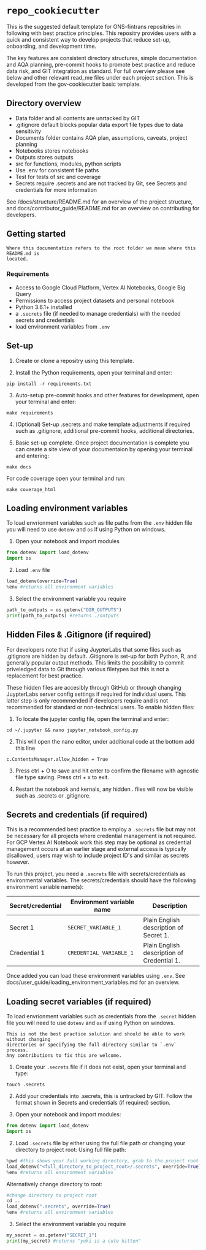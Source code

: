 # `repo_cookiecutter`

This is the suggested default template for ONS-fintrans repositries in following with best practice principles. This repositry provides users with a quick and consistent way to develop projects that reduce set-up, onboarding, and development time.

The key features are consistent directory structures, simple documentation and AQA planning, pre-commit hooks to promote best practice and reduce data risk, and GIT integration as standard. For full overview please see below and other relevant read_me files under each project section. This is developed from the gov-cookiecutter basic template.

## Directory overview
- Data folder and all contents are unrtacked by GIT
- .gitignore default blocks popular data export file types due to data sensitivity
- Documents folder contains AQA plan, assumptions, caveats, project planning
- Notebooks stores notebooks
- Outputs stores outputs
- src for functions, modules, python scripts
- Use .env for consistent file paths
- Test for tests of src and coverage
- Secrets require .secrets and are not tracked by Git, see Secrets and credentials for more information

See /docs/structure/README.md for an overview of the project structure, and docs/contributor_guide/README.md for an overview on contributing for developers.

## Getting started

```{warning}
Where this documentation refers to the root folder we mean where this README.md is
located.
```

### Requirements

- Access to Google Cloud Platform, Vertex AI Notebooks, Google Big Query
- Permissions to access project datasets and personal notebook
- Python 3.6.1+ installed
- a `.secrets` file (if needed to manage credentials) with the needed secrets and credentials
- load environment variables from `.env`

## Set-up

1) Create or clone a repositry using this template.

2) Install the Python requirements, open your terminal and enter:

```shell
pip install -r requirements.txt
```

3) Auto-setup pre-commit hooks and other features for development, open your terminal and enter:

```shell
make requirements
```

4) (Optional) Set-up .secrets and make template adjustments if required such as .gitignore, additional pre-commit hooks, additional directories.

5) Basic set-up complete. Once project documentation is complete you can create a site view of your documentaion by opening your terminal and entering:

```shell
make docs
```
  For code coverage open your terminal and run:

```shell
make coverage_html
```

## Loading environment variables

To load envrionment variables such as file paths from the `.env` hidden file you will need to use `dotenv` and `os` if using Python on windows.

1) Open your notebook and import modules
```python
from dotenv import load_dotenv
import os
```
2) Load `.env` file
```python
load_dotenv(override=True)
%env #returns all environment variables
```
3) Select the environment variable you require
```python
path_to_outputs = os.getenv("DIR_OUTPUTS")
print(path_to_outputs) #returns ./outputs
```

## Hidden Files & .Gitignore (if required)

For developers note that if using JuypterLabs that some files such as .gitignore are hidden by default. .Gitignore is set-up for both Python, R, and generally popular output methods. This limits the possibility to commit priveledged data to Git through various filetypes but this is not a replacement for best practice.

These hidden files are accesibly through GitHub or through changing JuypterLabs server config settings if required for individual users. This latter step is only recommended if developers require and is not recommended for standard or non-technical users. To enable hidden files:
1) To locate the jupyter config file, open the terminal and enter:
```shell
cd ~/.jupyter && nano jupyter_notebook_config.py
```
2) This will open the nano editor, under additional code at the bottom add this line
```shell
c.ContentsManager.allow_hidden = True
```
3) Press ctrl + O to save and hit enter to confirm the filename with agnostic file type saving. Press ctrl + x to exit.

4) Restart the notebook and kernals, any hidden . files will now be visible such as .secrets or .gitignore.

## Secrets and credentials (if required)

This is a recommended best practice to employ a `.secrets` file but may not be necessary for all projects where credential management is not required. For GCP Vertex AI Notebook work this step may be optional as credential management occurs at an earlier stage and external access is typically disallowed, users may wish to include project ID's and similar as secrets however.

To run this project, you need a `.secrets` file with secrets/credentials as environmental variables. The
secrets/credentials should have the following environment variable name(s):

| Secret/credential | Environment variable name | Description                                |
|-------------------|---------------------------|--------------------------------------------|
| Secret 1          | `SECRET_VARIABLE_1`       | Plain English description of Secret 1.     |
| Credential 1      | `CREDENTIAL_VARIABLE_1`   | Plain English description of Credential 1. |

Once added you can load these environment variables using `.env`. See docs/user_guide/loading_environment_variables.md for an overview.

## Loading secret variables (if required)

To load envrionment variables such as credentials from the `.secret` hidden file you will need to use `dotenv` and `os` if using Python on windows.

```{warning}
This is not the best practice solution and should be able to work without changing
directories or specifying the full directory similar to `.env` process.
Any contributions to fix this are welcome.
```

1) Create your `.secrets` file if it does not exist, open your terminal and type:
```shell
touch .secrets
```
2) Add your credentials into .secrets, this is untracked by GIT. Follow the format shown in Secrets and credentials (if required) section.

3) Open your notebook and import modules:
```python
from dotenv import load_dotenv
import os
```
2) Load `.secrets` file by either using the full file path or changing your directory to project root:
Using full file path:
```python
%pwd #this shows your full working directory, grab to the project root
load_dotenv("<full_directory_to_project_root>/.secrets", override=True)
%env #returns all environment variables
```

Alternatively change directory to root:
```python
#change directory to project root
cd ..
load_dotenv(".secrets", override=True)
%env #returns all environment variables
```
3) Select the environment variable you require
```python
my_secret = os.getenv("SECRET_1")
print(my_secret) #returns "yuki is a cute kitten"
```
